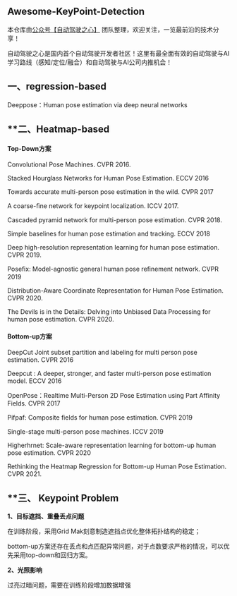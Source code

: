 ## **Awesome**-KeyPoint-Detection

本仓库由[公众号【自动驾驶之心】](https://mp.weixin.qq.com/s?__biz=Mzg2NzUxNTU1OA==&mid=2247542481&idx=1&sn=c6d8609491a128233c3c3b91d68d22a6&chksm=ceb80b18f9cf820e789efd75947633aec9d2f1e8b58c29e5051c05a64b21ae63c244d54886a1&token=11182364&lang=zh_CN#rd) 团队整理，欢迎关注，一览最前沿的技术分享！

自动驾驶之心是国内首个自动驾驶开发者社区！这里有最全面有效的自动驾驶与AI学习路线（感知/定位/融合）和自动驾驶与AI公司内推机会！


## 一、regression-based

Deeppose：Human pose estimation via deep neural networks

## **二、Heatmap-based

#### **Top-Down**方案

Convolutional Pose Machines. CVPR 2016.

Stacked Hourglass Networks for Human Pose Estimation. ECCV 2016

Towards accurate multi-person pose estimation in the wild. CVPR 2017

A coarse-ﬁne network for keypoint localization. ICCV 2017. 

Cascaded pyramid network for multi-person pose estimation. CVPR 2018.

Simple baselines for human pose estimation and tracking.  ECCV 2018

Deep high-resolution representation learning for human pose estimation. CVPR 2019.

Poseﬁx: Model-agnostic general human pose reﬁnement network. CVPR 2019

Distribution-Aware Coordinate Representation for Human Pose Estimation. CVPR 2020.

The Devils is in the Details: Delving into Unbiased Data Processing for human pose estimation. CVPR 2020.

#### Bottom-up方案

DeepCut Joint subset partition and labeling for multi person pose estimation. CVPR 2016

Deepcut : A deeper, stronger, and faster multi-person pose estimation model. ECCV 2016

OpenPose：Realtime Multi-Person 2D Pose Estimation using Part Affinity Fields. CVPR 2017

Pifpaf: Composite ﬁelds for human pose estimation. CVPR 2019

Single-stage multi-person pose machines. ICCV 2019

Higherhrnet: Scale-aware representation learning for bottom-up human pose estimation. CVPR 2020

Rethinking the Heatmap Regression for Bottom-up Human Pose Estimation. CVPR 2021.

## **三、 Keypoint Problem

**1、目标遮挡、重叠丢点问题**

在训练阶段，采用Grid Mak刻意制造遮挡点优化整体拓扑结构的稳定；

bottom-up方案还存在丢点和点匹配异常问题，对于点数要求严格的情况，可以优先采用top-down和回归方案。

**2、光照影响**

过亮过暗问题，需要在训练阶段增加数据增强
